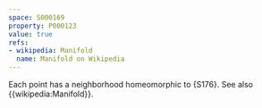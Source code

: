 ```yaml
---
space: S000169
property: P000123
value: true
refs:
- wikipedia: Manifold
  name: Manifold on Wikipedia
---
```


Each point has a neighborhood homeomorphic to {S176}. See also {{wikipedia:Manifold}}.
